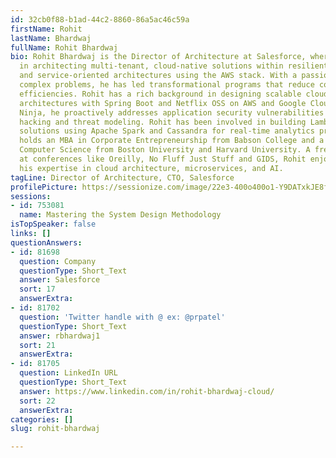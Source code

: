 ```yaml
---
id: 32cb0f88-b1ad-44c2-8860-86a5ac46c59a
firstName: Rohit
lastName: Bhardwaj
fullName: Rohit Bhardwaj
bio: Rohit Bhardwaj is the Director of Architecture at Salesforce, where he specializes
  in architecting multi-tenant, cloud-native solutions within resilient microservices
  and service-oriented architectures using the AWS stack. With a passion for solving
  complex problems, he has led transformational programs that reduce costs and improve
  efficiencies. Rohit has a rich background in designing scalable cloud microservice
  architectures with Spring Boot and Netflix OSS on AWS and Google Cloud. As a Security
  Ninja, he proactively addresses application security vulnerabilities through ethical
  hacking and threat modeling. Rohit has been involved in building Lambda architecture
  solutions using Apache Spark and Cassandra for real-time analytics projects. He
  holds an MBA in Corporate Entrepreneurship from Babson College and a Master's in
  Computer Science from Boston University and Harvard University. A frequent speaker
  at conferences like Oreilly, No Fluff Just Stuff and GIDS, Rohit enjoys sharing
  his expertise in cloud architecture, microservices, and AI.
tagLine: Director of Architecture, CTO, Salesforce
profilePicture: https://sessionize.com/image/22e3-400o400o1-Y9DATxkJE8fWD1XBuFSRCP.jpg
sessions:
- id: 753081
  name: Mastering the System Design Methodology
isTopSpeaker: false
links: []
questionAnswers:
- id: 81698
  question: Company
  questionType: Short_Text
  answer: Salesforce
  sort: 17
  answerExtra:
- id: 81702
  question: 'Twitter handle with @ ex: @prpatel'
  questionType: Short_Text
  answer: rbhardwaj1
  sort: 21
  answerExtra:
- id: 81705
  question: LinkedIn URL
  questionType: Short_Text
  answer: https://www.linkedin.com/in/rohit-bhardwaj-cloud/
  sort: 22
  answerExtra:
categories: []
slug: rohit-bhardwaj

---
```

